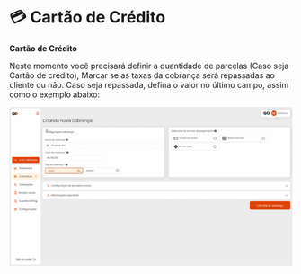 # 💳 Cartão de Crédito

**Cartão de Crédito**

<p>Neste momento você precisará definir a quantidade de parcelas (Caso seja Cartão de credito), Marcar se as taxas da cobrança será repassadas ao cliente ou não. Caso seja repassada, defina o valor no último campo, assim como o exemplo abaixo:</p>

![criar_cobranca_formas_pagamento_cartao_credito](/assets/prints/criar_cobranca_formas_pagamento_cartao_credito.gif)